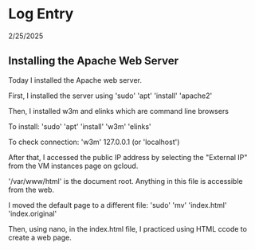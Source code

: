 # Log Entry

2/25/2025

## **Installing the Apache Web Server**

Today I installed the Apache web server.

First, I installed the server using 'sudo' 'apt' 'install' 'apache2'

Then, I installed w3m and elinks which are command line browsers

To install: 'sudo' 'apt' 'install' 'w3m' 'elinks'

To check connection: 'w3m' 127.0.0.1 (or 'localhost')

After that, I accessed the public IP address by selecting the "External IP" from the VM instances page on gcloud. 

'/var/www/html' is the document root. Anything in this file is accessible from the web.

I moved the default page to a different file: 'sudo' 'mv' 'index.html' 'index.original'

Then, using nano, in the index.html file, I practiced using HTML ccode to create a web page.
